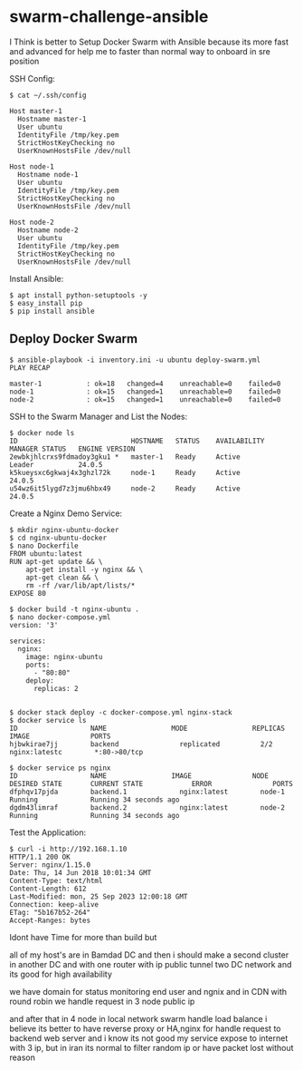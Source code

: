 # swarm-challenge-ansible


I Think is better to Setup Docker Swarm with Ansible
because its more fast and advanced for help me to faster than normal way to onboard in sre position


SSH Config:

```
$ cat ~/.ssh/config 

Host master-1
  Hostname master-1
  User ubuntu
  IdentityFile /tmp/key.pem
  StrictHostKeyChecking no
  UserKnownHostsFile /dev/null

Host node-1
  Hostname node-1
  User ubuntu
  IdentityFile /tmp/key.pem
  StrictHostKeyChecking no
  UserKnownHostsFile /dev/null

Host node-2
  Hostname node-2
  User ubuntu
  IdentityFile /tmp/key.pem
  StrictHostKeyChecking no
  UserKnownHostsFile /dev/null
```

Install Ansible:

```
$ apt install python-setuptools -y
$ easy_install pip
$ pip install ansible
```


## Deploy Docker Swarm

```
$ ansible-playbook -i inventory.ini -u ubuntu deploy-swarm.yml 
PLAY RECAP 

master-1           : ok=18   changed=4    unreachable=0    failed=0   
node-1             : ok=15   changed=1    unreachable=0    failed=0   
node-2             : ok=15   changed=1    unreachable=0    failed=0   
```

SSH to the Swarm Manager and List the Nodes:

```
$ docker node ls
ID                            HOSTNAME   STATUS    AVAILABILITY   MANAGER STATUS   ENGINE VERSION
2ewbkjhlcrxs9fdmadoy3gku1 *   master-1   Ready     Active         Leader           24.0.5
k5kueysxc6gkwaj4x3ghzl72k     node-1     Ready     Active                          24.0.5
u54wz6it5lygd7z3jmu6hbx49     node-2     Ready     Active                          24.0.5
```

Create a Nginx Demo Service:
```
$ mkdir nginx-ubuntu-docker
$ cd nginx-ubuntu-docker
$ nano Dockerfile
FROM ubuntu:latest
RUN apt-get update && \
    apt-get install -y nginx && \
    apt-get clean && \
    rm -rf /var/lib/apt/lists/*
EXPOSE 80

$ docker build -t nginx-ubuntu .
$ nano docker-compose.yml
version: '3'

services:
  nginx:
    image: nginx-ubuntu
    ports:
      - "80:80"
    deploy:
      replicas: 2  


```
```
$ docker stack deploy -c docker-compose.yml nginx-stack
$ docker service ls
ID                  NAME                MODE                REPLICAS            IMAGE               PORTS
hjbwkirae7jj        backend               replicated          2/2                 nginx:latestc        *:80->80/tcp

$ docker service ps nginx
ID                  NAME                IMAGE               NODE                DESIRED STATE       CURRENT STATE            ERROR               PORTS                      
dfphqv17pjda        backend.1             nginx:latest        node-1      Running             Running 34 seconds ago                       
dgdm43limraf        backend.2             nginx:latest        node-2      Running             Running 34 seconds ago                       
```

Test the Application:

```
$ curl -i http://192.168.1.10
HTTP/1.1 200 OK
Server: nginx/1.15.0
Date: Thu, 14 Jun 2018 10:01:34 GMT
Content-Type: text/html
Content-Length: 612
Last-Modified: mon, 25 Sep 2023 12:00:18 GMT
Connection: keep-alive
ETag: "5b167b52-264"
Accept-Ranges: bytes
```

Idont have Time for more than build but 

all of my host's are in Bamdad DC and then i should make a second cluster in another DC and with one router with ip public tunnel two DC network and 
its good for high availability

we have domain for status monitoring  end user and ngnix and in CDN with round robin we handle request in 3 node public ip

and after that in 4 node in local network swarm handle load balance 
i believe its better to have reverse proxy or HA,nginx for handle request to backend web server
and i know its not good my service expose to internet with 3 ip, but in iran its normal to filter random ip or have packet lost without reason

